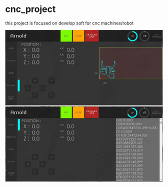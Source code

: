 # cnc_project
this project is focused on develop soft for cnc machines/robot

![Screenshot](Arnold2.jpg)
![Screenshot](arnold3.png)





